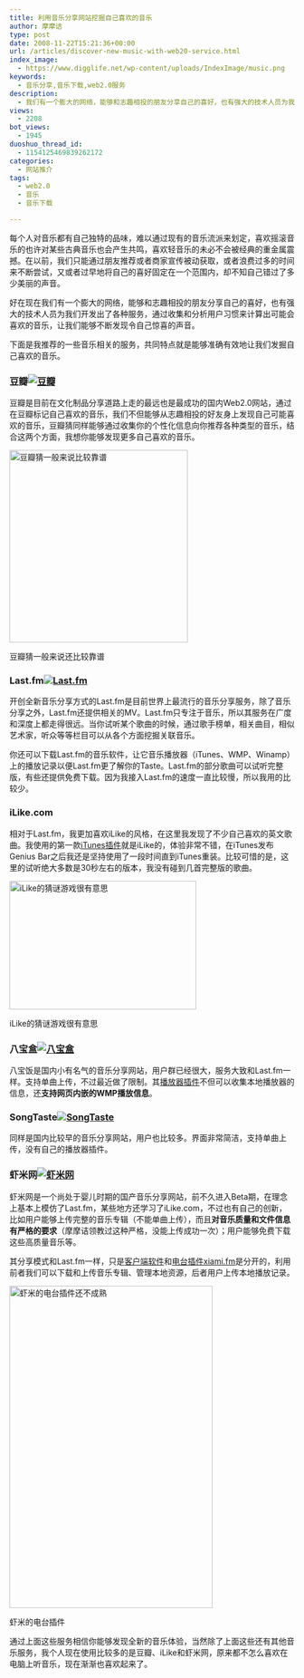 ```yaml
---
title: 利用音乐分享网站挖掘自己喜欢的音乐
author: 摩摩诘
type: post
date: 2008-11-22T15:21:36+00:00
url: /articles/discover-new-music-with-web20-service.html
index_image:
  - https://www.digglife.net/wp-content/uploads/IndexImage/music.png
keywords:
  - 音乐分享,音乐下载,web2.0服务
description:
  - 我们有一个膨大的网络，能够和志趣相投的朋友分享自己的喜好，也有强大的技术人员为我们开发出了各种服务，通过收集和分析用户习惯来计算出可能会喜欢的音乐，让我们能够不断发现令自己惊喜的声音。
views:
  - 2208
bot_views:
  - 1945
duoshuo_thread_id:
  - 1154125469839262172
categories:
  - 网站推介
tags:
  - web2.0
  - 音乐
  - 音乐下载

---
```

每个人对音乐都有自己独特的品味，难以通过现有的音乐流派来划定，喜欢摇滚音乐的也许对某些古典音乐也会产生共鸣，喜欢轻音乐的未必不会被经典的重金属震撼。在以前，我们只能通过朋友推荐或者商家宣传被动获取，或者浪费过多的时间来不断尝试，又或者过早地将自己的喜好固定在一个范围内，却不知自己错过了多少美丽的声音。

好在现在我们有一个膨大的网络，能够和志趣相投的朋友分享自己的喜好，也有强大的技术人员为我们开发出了各种服务，通过收集和分析用户习惯来计算出可能会喜欢的音乐，让我们能够不断发现令自己惊喜的声音。

<!--more-->

下面是我推荐的一些音乐相关的服务，共同特点就是能够准确有效地让我们发掘自己喜欢的音乐。

### 豆瓣<a title="豆瓣" href="http://www.douban.com" target="_blank"><img src="https://www.digglife.net/qiniu/2789/image/1433a359f342fb0240ef4482772006ee.jpg" alt="豆瓣" /></a>

豆瓣是目前在文化制品分享道路上走的最远也是最成功的国内Web2.0网站，通过在豆瓣标记自己喜欢的音乐，我们不但能够从志趣相投的好友身上发现自己可能喜欢的音乐，豆瓣猜同样能够通过收集你的个性化信息向你推荐各种类型的音乐，结合这两个方面，我想你能够发现更多自己喜欢的音乐。

<div id="attachment_2792" style="width: 325px" class="wp-caption aligncenter">
  <img class="size-full wp-image-2792" title="豆瓣猜" src="https://www.digglife.net/wp-content/uploads/2008/11/douban-guess.jpg" alt="豆瓣猜一般来说比较靠谱" width="315" height="340" />
  
  <p class="wp-caption-text">
    豆瓣猜一般来说还比较靠谱
  </p>
</div>

### Last.fm<a title="Last.fm" href="http://last.fm" target="_blank"><img src="https://www.digglife.net/qiniu/2789/image/4ca8583a9e9bae10dd18276335954ce8.jpg" alt="Last.fm" /></a>

开创全新音乐分享方式的Last.fm是目前世界上最流行的音乐分享服务，除了音乐分享之外，Last.fm还提供相关的MV。Last.fm只专注于音乐，所以其服务在广度和深度上都走得很远。当你试听某个歌曲的时候，通过歌手榜单，相关曲目，相似艺术家，听众等等栏目可以从各个方面挖掘关联音乐。

你还可以下载Last.fm的音乐软件，让它音乐播放器（iTunes、WMP、Winamp）上的播放记录以便Last.fm更了解你的Taste。Last.fm的部分歌曲可以试听完整版，有些还提供免费下载。因为我接入Last.fm的速度一直比较慢，所以我用的比较少。

### iLike.com<a title="iLike.com" href="http://www.ilike.com" target="_blank"><img src="https://www.digglife.net/qiniu/2789/image/00f14553a07e4564880bd1a3e4b2e808.jpg" alt="" /></a>

相对于Last.fm，我更加喜欢iLike的风格，在这里我发现了不少自己喜欢的英文歌曲。我使用的第一款<a title="iLike的iTunes插件" href="http://www.ilike.com/download" target="_blank">iTunes插件</a>就是iLike的，体验非常不错，在iTunes发布Genius Bar之后我还是坚持使用了一段时间直到iTunes重装。比较可惜的是，这里的试听绝大多数是30秒左右的版本，我没有碰到几首完整版的歌曲。

<div id="attachment_2793" style="width: 340px" class="wp-caption aligncenter">
  <img class="size-full wp-image-2793" title="iLike的猜谜游戏" src="https://www.digglife.net/wp-content/uploads/2008/11/ilike-game.jpg" alt="iLike的猜谜游戏很有意思" width="330" height="227" />
  
  <p class="wp-caption-text">
    iLike的猜谜游戏很有意思
  </p>
</div>

### 八宝盒<a title="八宝盒" href="http://www.8box.cn" target="_blank"><img src="https://www.digglife.net/qiniu/2789/image/4125eef02f9accdb41cf1f5782b98c72.jpg" alt="八宝盒" /></a>

八宝饭是国内小有名气的音乐分享网站，用户群已经很大，服务大致和Last.fm一样。支持单曲上传，不过最近做了限制。其<a title="八宝盒的播放器插件" href="http://www.8box.cn/feed/plugin/help.html" target="_blank">播放器插件</a>不但可以收集本地播放器的信息，还**支持网页内嵌的WMP播放信息**。

### SongTaste<a title="SongTaste" href="http://www.songtaste.com" target="_blank"><img src="https://www.digglife.net/qiniu/2789/image/8f09934062709f595ff60fca12f529d3.jpg" alt="SongTaste" /></a>

同样是国内比较早的音乐分享网站，用户也比较多。界面非常简洁，支持单曲上传，没有自己的播放器插件。

### 虾米网<a title="虾米网" href="http://xiami.com" target="_blank"><img src="https://www.digglife.net/qiniu/2789/image/b684c41817595a4db0c294716e434832.jpg" alt="虾米网" /></a>

虾米网是一个尚处于婴儿时期的国产音乐分享网站，前不久进入Beta期，在理念上基本上模仿了Last.fm，某些地方还学习了iLike.com，不过也有自己的创新，比如用户能够上传完整的音乐专辑（不能单曲上传），而且**对音乐质量和文件信息有严格的要求**（摩摩诘领教过这种严格，没能上传成功一次）；用户能够免费下载这些高质量音乐等。

其分享模式和Last.fm一样，只是<a title="虾米的客户端软件" href="http://www.xiami.com/software" target="_blank">客户端软件</a>和<a title="虾米电台插件" href="http://www.xiami.com/software/xiamifm" target="_blank">电台插件xiami.fm</a>是分开的，利用前者我们可以下载和上传音乐专辑、管理本地资源，后者用户上传本地播放记录。

<div id="attachment_2794" style="width: 369px" class="wp-caption aligncenter">
  <img class="size-full wp-image-2794" title="虾米电台插件" src="https://www.digglife.net/wp-content/uploads/2008/11/xiami-plugin.jpg" alt="虾米的电台插件还不成熟" width="359" height="569" />
  
  <p class="wp-caption-text">
    虾米的电台插件
  </p>
</div>

通过上面这些服务相信你能够发现全新的音乐体验，当然除了上面这些还有其他音乐服务，我个人现在使用比较多的是豆瓣、iLike和虾米网，原来都不怎么喜欢在电脑上听音乐，现在渐渐也喜欢起来了。
